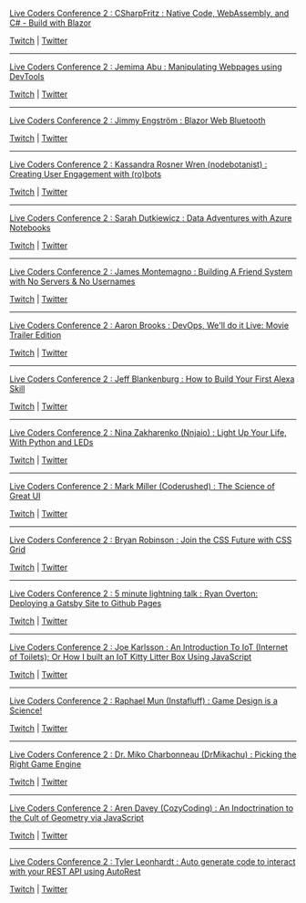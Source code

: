 [Live Coders Conference 2 : CSharpFritz : Native Code, WebAssembly, and C# - Build with Blazor](https://clips.twitch.tv/DifficultEncouragingSowThisIsSparta)

[Twitch](https://www.twitch.tv/csharpfritz)
 | [Twitter](https://twitter.com/csharpfritz)

___
[Live Coders Conference 2 : Jemima Abu : Manipulating Webpages using DevTools](https://clips.twitch.tv/CrepuscularDeterminedPrariedogShazBotstix)

[Twitch](https://www.twitch.tv/x)
 | [Twitter](https://twitter.com/x)

___
[Live Coders Conference 2 : Jimmy Engström : Blazor Web Bluetooth](https://clips.twitch.tv/AdorableAlertEndiveNononoCat)

[Twitch](https://www.twitch.tv/x)
 | [Twitter](https://twitter.com/x)

___
[Live Coders Conference 2 : Kassandra Rosner Wren (nodebotanist) : Creating User Engagement with (ro)bots](https://clips.twitch.tv/TastyPrettiestCoyoteBrokeBack)

[Twitch](https://www.twitch.tv/x)
 | [Twitter](https://twitter.com/x)

___
[Live Coders Conference 2 : Sarah Dutkiewicz : Data Adventures with Azure Notebooks](https://clips.twitch.tv/SwissCrepuscularGoatSoBayed)

[Twitch](https://www.twitch.tv/x)
 | [Twitter](https://twitter.com/x)

___
[Live Coders Conference 2 : James Montemagno : Building A Friend System with No Servers & No Usernames](https://clips.twitch.tv/SingleObeseMacaroniDancingBanana)

[Twitch](https://www.twitch.tv/x)
 | [Twitter](https://twitter.com/x)

___
[Live Coders Conference 2 : Aaron Brooks : DevOps, We'll do it Live: Movie Trailer Edition](https://clips.twitch.tv/VivaciousSavoryOilFrankerZ)

[Twitch](https://www.twitch.tv/x)
 | [Twitter](https://twitter.com/x)

___
[Live Coders Conference 2 : Jeff Blankenburg : How to Build Your First Alexa Skill](https://clips.twitch.tv/GiftedSeductiveDugongSMOrc)

[Twitch](https://www.twitch.tv/x)
 | [Twitter](https://twitter.com/x)

___
[Live Coders Conference 2 : Nina Zakharenko (Nnjaio) : Light Up Your Life, With Python and LEDs](https://clips.twitch.tv/SourMoistConsoleWutFace) 

[Twitch](https://www.twitch.tv/x)
 | [Twitter](https://twitter.com/x)

___
[Live Coders Conference 2 : Mark Miller (Coderushed) : The Science of Great UI](https://clips.twitch.tv/PrettiestBeautifulCaterpillarTheTarFu)

[Twitch](https://www.twitch.tv/CodeRushed)
 | [Twitter](https://twitter.com/millermark)

___
[Live Coders Conference 2 : Bryan Robinson : Join the CSS Future with CSS Grid](https://clips.twitch.tv/BrightRacyMoonSquadGoals)

[Twitch](https://www.twitch.tv/bryanlrobinson)
 | [Twitter](https://twitter.com/brob)

___
[Live Coders Conference 2 : 5 minute lightning talk : Ryan Overton: Deploying a Gatsby Site to Github Pages](https://clips.twitch.tv/FaintAverageTirePRChase)

[Twitch](https://www.twitch.tv/developersgarage)
 | [Twitter](https://twitter.com/ryano9791)

___
[Live Coders Conference 2 : Joe Karlsson : An Introduction To IoT (Internet of Toilets); Or How I built an IoT Kitty Litter Box Using JavaScript](https://clips.twitch.tv/BenevolentSquareIguanaDansGame)

[Twitch](https://www.twitch.tv/joe_karlsson)
 | [Twitter](https://twitter.com/JoeKarlsson1)

___
[Live Coders Conference 2 : Raphael Mun (Instafluff) : Game Design is a Science!](https://clips.twitch.tv/FairVictoriousYamKappaClaus)

[Twitch](https://www.twitch.tv/instafluff)
 | [Twitter](https://twitter.com/InstafluffTV)

___
[Live Coders Conference 2 : Dr. Miko Charbonneau (DrMikachu) : Picking the Right Game Engine](https://clips.twitch.tv/ThirstySucculentMilkOpieOP)

[Twitch](https://twitch.tv/drmikachu)
 | [Twitter](https://twitter.com/drmikachu)

___

[Live Coders Conference 2 : Aren Davey (CozyCoding) : An Indoctrination to the Cult of Geometry via JavaScript](https://clips.twitch.tv/DelightfulTolerantShrimpLeeroyJenkins)

[Twitch](https://www.twitch.tv/x)
 | [Twitter](https://twitter.com/x)

___
[Live Coders Conference 2 : Tyler Leonhardt : Auto generate code to interact with your REST API using AutoRest](https://clips.twitch.tv/EnticingCrackyLampFailFish)

[Twitch](https://www.twitch.tv/x)
 | [Twitter](https://twitter.com/x)

